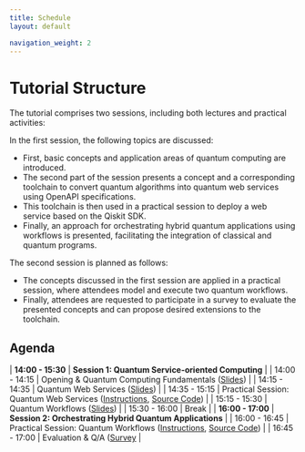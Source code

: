 ```yaml
---
title: Schedule
layout: default

navigation_weight: 2
---
```


# Tutorial Structure

The tutorial comprises two sessions, including both lectures and practical activities:

In the first session, the following topics are discussed:

- First, basic concepts and application areas of quantum computing are introduced.
- The second part of the session presents a concept and a corresponding toolchain to convert quantum algorithms into quantum web services using OpenAPI specifications.
- This toolchain is then used in a practical session to deploy a web service based on the Qiskit SDK.
- Finally, an approach for orchestrating hybrid quantum applications using workflows is presented, facilitating the integration of classical and quantum programs.

The second session is planned as follows:

- The concepts discussed in the first session are applied in a practical session, where attendees model and execute two quantum workflows.
- Finally, attendees are requested to participate in a survey to evaluate the presented concepts and can propose desired extensions to the toolchain.

## Agenda

| **14:00 - 15:30** | **Session 1: Quantum Service-oriented Computing** |
| 14:00 - 14:15 | Opening & Quantum Computing Fundamentals ([Slides](https://github.com/UST-QuAntiL/icwe-tutorial-2024/raw/main/resources/slides/ICWE24_Session1_01_Fundamentals.pdf)) |
| 14:15 - 14:35 | Quantum Web Services ([Slides](https://github.com/UST-QuAntiL/icwe-tutorial-2024/raw/main/resources/slides/ICWE24_Session1_02_QuantumWebServices.pdf)) |
| 14:35 - 15:15 | Practical Session: Quantum Web Services ([Instructions](https://github.com/UST-QuAntiL/icwe-tutorial-2024/raw/main/resources/slides/ICWE24_Session1_03_PracticalSession.pdf), [Source Code](https://github.com/UST-QuAntiL/icwe-tutorial-2024/raw/main/resources/code/Examples.zip)) |
| 15:15 - 15:30 | Quantum Workflows ([Slides](https://github.com/UST-QuAntiL/icwe-tutorial-2024/raw/main/resources/slides/ICWE24_Session1_04_QuantumWorkflows.pdf)) |
| 15:30 - 16:00 | Break |
| **16:00 - 17:00** | **Session 2: Orchestrating Hybrid Quantum Applications** |
| 16:00 - 16:45 | Practical Session: Quantum Workflows ([Instructions](https://ust-quantil.github.io/icwe-tutorial-2024/handson.html), [Source Code](https://github.com/UST-QuAntiL/QuantME-UseCases/tree/master/2024-icwe-tutorial)) |
| 16:45 - 17:00 | Evaluation & Q/A ([Survey](https://forms.gle/6vyGVRCa5wZ7Y7pr5) |

